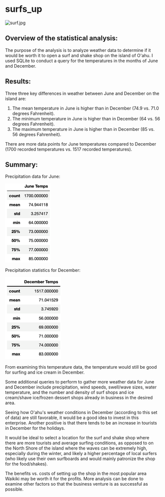 # surfs_up

![surf.jpg](https://media-cdn.tripadvisor.com/media/attractions-splice-spp-720x480/0b/5f/2c/b6.jpg)

## Overview of the statistical analysis:

The purpose of the analysis is to analyze weather data to determine if it would be worth it to open a surf and shake shop on the island of O'ahu. I used SQLite to conduct a query for the temperatures in the months of June and December. 

## Results:

Three three key differences in weather between June and December on the island are:
1. The mean temperature in June is higher than in December (74.9 vs. 71.0 degrees Fahrenheit).
2. The minimum temperature in June is higher than in December (64 vs. 56 degrees Fahrenheit).
3. The maximum temperature in June is higher than in December (85 vs. 56 degrees Fahrenheit).

There are more data points for June temperatures compared to December (1700 recorded temperatures vs. 1517 recorded temperatures).

## Summary:

Precipitation data for June:

![June_temps.png](https://github.com/stephperillo/surfs_up/blob/main/Resources/June_Temps.png)

Precipitation statistics for December:

![December_temps](https://github.com/stephperillo/surfs_up/blob/main/Resources/December_Temps.png)

From examining this temperature data, the temperature would still be good for surfing and ice cream in December. 

Some additional queries to perform to gather more weather data for June and December include precipitation, wind speeds, swell/wave sizes, water temperature, and the number and density of surf shops and ice cream/shave ice/frozen dessert shops already in business in the desired area. 

Seeing how O'ahu's weather conditions in December (according to this set of data) are still favorable, it would be a good idea to invest in this enterprise. Another positive is that there tends to be an increase in tourists in December for the holidays. 

It would be ideal to select a location for the surf and shake shop where there are more tourists and average surfing conditions, as opposed to on the North Shore of the island where the waves can be extremely high, especially during the winter, and likely a higher percentage of local surfers (who likely use their own surfboards and would mainly patronize the shop for the food/shakes).

The benefits vs. costs of setting up the shop in the most popular area Waikiki may be worth it for the profits. More analysis can be done to examine other factors so that the business venture is as successful as possible.
